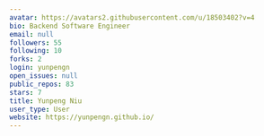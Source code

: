```yaml
---
avatar: https://avatars2.githubusercontent.com/u/18503402?v=4
bio: Backend Software Engineer
email: null
followers: 55
following: 10
forks: 2
login: yunpengn
open_issues: null
public_repos: 83
stars: 7
title: Yunpeng Niu
user_type: User
website: https://yunpengn.github.io/
---
```

